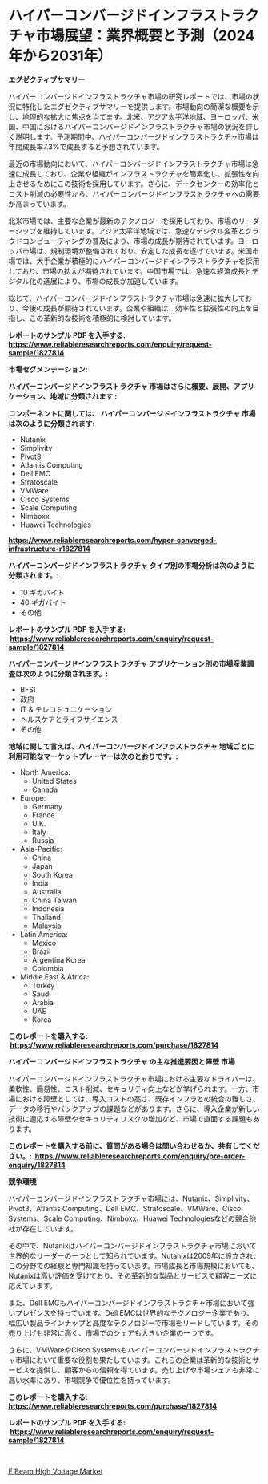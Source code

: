 <p><h1>ハイパーコンバージドインフラストラクチャ市場展望：業界概要と予測（2024年から2031年）</h1></p><p><strong>エグゼクティブサマリー</strong></p>
<p><p>ハイパーコンバージドインフラストラクチャ市場の研究レポートでは、市場の状況に特化したエグゼクティブサマリーを提供します。市場動向の簡潔な概要を示し、地理的な拡大に焦点を当てます。北米、アジア太平洋地域、ヨーロッパ、米国、中国におけるハイパーコンバージドインフラストラクチャ市場の状況を詳しく説明します。予測期間中、ハイパーコンバージドインフラストラクチャ市場は年間成長率7.3%で成長すると予想されています。</p><p>最近の市場動向において、ハイパーコンバージドインフラストラクチャ市場は急速に成長しており、企業や組織がインフラストラクチャを簡素化し、拡張性を向上させるためにこの技術を採用しています。さらに、データセンターの効率化とコスト削減の必要性から、ハイパーコンバージドインフラストラクチャへの需要が高まっています。</p><p>北米市場では、主要な企業が最新のテクノロジーを採用しており、市場のリーダーシップを維持しています。アジア太平洋地域では、急速なデジタル変革とクラウドコンピューティングの普及により、市場の成長が期待されています。ヨーロッパ市場は、規制環境が整備されており、安定した成長を遂げています。米国市場では、大手企業が積極的にハイパーコンバージドインフラストラクチャを採用しており、市場の拡大が期待されています。中国市場では、急速な経済成長とデジタル化の進展により、市場の成長が加速しています。</p><p>総じて、ハイパーコンバージドインフラストラクチャ市場は急速に拡大しており、今後の成長が期待されています。企業や組織は、効率性と拡張性の向上を目指し、この革新的な技術を積極的に検討しています。</p></p>
<p><strong>レポートのサンプル PDF を入手する: <a href="https://www.reliableresearchreports.com/enquiry/request-sample/1827814">https://www.reliableresearchreports.com/enquiry/request-sample/1827814</a></strong></p>
<p><strong>市場セグメンテーション:</strong></p>
<p><strong> ハイパーコンバージドインフラストラクチャ 市場はさらに概要、展開、アプリケーション、地域に分類されます :</strong></p>
<p><strong>コンポーネントに関しては、 ハイパーコンバージドインフラストラクチャ 市場は次のように分類されます: &nbsp;</strong></p>
<p><ul><li>Nutanix</li><li>Simplivity</li><li>Pivot3</li><li>Atlantis Computing</li><li>Dell EMC</li><li>Stratoscale</li><li>VMWare</li><li>Cisco Systems</li><li>Scale Computing</li><li>Nimboxx</li><li>Huawei Technologies</li></ul></p>
<p><strong><a href="https://www.reliableresearchreports.com/hyper-converged-infrastructure-r1827814">https://www.reliableresearchreports.com/hyper-converged-infrastructure-r1827814</a></strong></p>
<p><strong> ハイパーコンバージドインフラストラクチャ タイプ別の市場分析は次のように分類されます。:</strong></p>
<p><ul><li>10 ギガバイト</li><li>40 ギガバイト</li><li>その他</li></ul></p>
<p><strong>レポートのサンプル PDF を入手する: &nbsp;<a href="https://www.reliableresearchreports.com/enquiry/request-sample/1827814">https://www.reliableresearchreports.com/enquiry/request-sample/1827814</a></strong></p>
<p><strong> ハイパーコンバージドインフラストラクチャ アプリケーション別の市場産業調査は次のように分類されます。:</strong></p>
<p><ul><li>BFSI</li><li>政府</li><li>IT & テレコミュニケーション</li><li>ヘルスケアとライフサイエンス</li><li>その他</li></ul></p>
<p><strong>地域に関して言えば、ハイパーコンバージドインフラストラクチャ 地域ごとに利用可能なマーケットプレーヤーは次のとおりです。:</strong></p>
<p><ul>
    <li>
        North America:
        <ul>
            <li>United States</li>
            <li>Canada</li>
        </ul>
    </li>
    <li>
        Europe:
        <ul>
            <li>Germany</li>
            <li>France</li>
            <li>U.K.</li>
            <li>Italy</li>
            <li>Russia</li>
        </ul>
    </li>
    <li>
        Asia-Pacific:
        <ul>
            <li>China</li>
            <li>Japan</li>
            <li>South Korea</li>
            <li>India</li>
            <li>Australia</li>
            <li>China Taiwan</li>
            <li>Indonesia</li>
            <li>Thailand</li>
            <li>Malaysia</li>
        </ul>
    </li>
    <li>
        Latin America:
        <ul>
            <li>Mexico</li>
            <li>Brazil</li>
            <li>Argentina Korea</li>
            <li>Colombia</li>
        </ul>
    </li>
    <li>
        Middle East & Africa:
        <ul>
            <li>Turkey</li>
            <li>Saudi</li>
            <li>Arabia</li>
            <li>UAE</li>
            <li>Korea</li>
        </ul>
    </li>
    </ul></p>
<p><strong>このレポートを購入する: &nbsp;<a href="https://www.reliableresearchreports.com/purchase/1827814">https://www.reliableresearchreports.com/purchase/1827814</a></strong></p>
<p><strong>ハイパーコンバージドインフラストラクチャ の主な推進要因と障壁 市場</strong></p>
<p><p>ハイパーコンバージドインフラストラクチャ市場における主要なドライバーは、柔軟性、簡易性、コスト削減、セキュリティ向上などが挙げられます。一方、市場における障壁としては、導入コストの高さ、既存インフラとの統合の難しさ、データの移行やバックアップの課題などがあります。さらに、導入企業が新しい技術に適応する障壁やセキュリティリスクの増加など、市場で直面する課題もあります。</p></p>
<p><strong>このレポートを購入する前に、質問がある場合は問い合わせるか、共有してください。:&nbsp; <a href="https://www.reliableresearchreports.com/enquiry/pre-order-enquiry/1827814">https://www.reliableresearchreports.com/enquiry/pre-order-enquiry/1827814</a></strong></p>
<p><strong>競争環境</strong></p>
<p><p>ハイパーコンバージドインフラストラクチャ市場には、Nutanix、Simplivity、Pivot3、Atlantis Computing、Dell EMC、Stratoscale、VMWare、Cisco Systems、Scale Computing、Nimboxx、Huawei Technologiesなどの競合他社が存在しています。 </p><p>その中で、Nutanixはハイパーコンバージドインフラストラクチャ市場において世界的なリーダーの一つとして知られています。Nutanixは2009年に設立され、この分野での経験と専門知識を持っています。市場成長と市場規模においても、Nutanixは高い評価を受けており、その革新的な製品とサービスで顧客ニーズに応えています。</p><p>また、Dell EMCもハイパーコンバージドインフラストラクチャ市場において強いプレゼンスを持っています。Dell EMCは世界的なテクノロジー企業であり、幅広い製品ラインナップと高度なテクノロジーで市場をリードしています。その売り上げも非常に高く、市場でのシェアも大きい企業の一つです。</p><p>さらに、VMWareやCisco Systemsもハイパーコンバージドインフラストラクチャ市場において重要な役割を果たしています。これらの企業は革新的な技術とサービスを提供し、顧客からの信頼を得ています。売り上げや市場シェアも非常に高い水準にあり、市場競争で優位性を持っています。</p></p>
<p><strong>このレポートを購入する: &nbsp; <a href="https://www.reliableresearchreports.com/purchase/1827814">https://www.reliableresearchreports.com/purchase/1827814</a></strong></p>
<p><strong>レポートのサンプル PDF を入手する: &nbsp;<a href="https://www.reliableresearchreports.com/enquiry/request-sample/1827814">https://www.reliableresearchreports.com/enquiry/request-sample/1827814</a></strong><strong></strong></p>
<p>&nbsp;</p>
<p><p><a href="https://github.com/Chiragrp22/Market-Research-Report-List-4/blob/main/e-beam-high-voltage-market.md">E Beam High Voltage Market</a></p></p>
